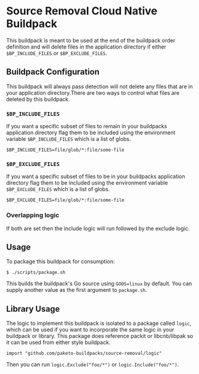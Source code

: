 # Source Removal Cloud Native Buildpack


This buildpack is meant to be used at the end of the buildpack order definition
and will delete files in the application directory if either
`$BP_INCLUDE_FILES` or `$BP_EXCLUDE_FILES`.

## Buildpack Configuration

This buildpack will always pass detection will not delete any files that are in
your application directory.There are two ways to control what files are deleted
by this buildpack.

### `$BP_INCLUDE_FILES`
If you want a specific subset of files to remain in your buildpacks application
directory flag them to be included using the environment variable
`$BP_INCLUDE_FILES` which is a list of globs.
```
$BP_INCLUDE_FILES=file/glob/*:file/some-file
```

### `$BP_EXCLUDE_FILES`
If you want a specific subset of files to be in your buildpacks application
directory flag them to be included using the environment variable
`$BP_EXCLUDE_FILES` which is a list of globs.
```
$BP_EXCLUDE_FILES=file/glob/*:file/some-file
```

### Overlapping logic
If both are set then the include logic will run followed by the exclude logic.

## Usage

To package this buildpack for consumption:

```
$ ./scripts/package.sh
```

This builds the buildpack's Go source using `GOOS=linux` by default. You can
supply another value as the first argument to `package.sh`.

## Library Usage

The logic to implement this buildpack is isolated to a package called `logic`, which can be used if you want to incorporate the same logic in  your buildpack or library. This package does reference packit or libcnb/libpak so it can be used from either style buildpack.

```
import "github.com/paketo-buildpacks/source-removal/logic"
```

Then you can run `logic.Exclude("foo/*")` or `logic.Include("foo/*")`.
